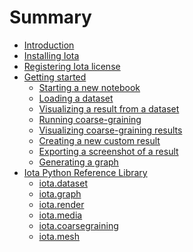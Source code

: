 # Summary

* [Introduction](README.md)
* [Installing Iota](Installation.md)
* [Registering Iota license](Registration.md)
* [Getting started](Getting_started.md)
  * [Starting a new notebook](Getting_started/Getting_started.md#Starting_new_notebook)
  * [Loading a dataset]()
  * [Visualizing a result from a dataset]()
  * [Running coarse-graining]()
  * [Visualizing coarse-graining results]()
  * [Creating a new custom result]()
  * [Exporting a screenshot of a result]()
  * [Generating a graph]()
* [Iota Python Reference Library](iota-python-reference-library.md)
  * [iota.dataset](dataset.md)
  * [iota.graph](graph.md)
  * [iota.render](render.md)
  * [iota.media](media.md)
  * [iota.coarsegraining](coarsegraining.md)
  * [iota.mesh](mesh.md)

